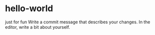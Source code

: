 # hello-world
just for fun
Write a commit message that describes your changes.
In the editor, write a bit about yourself.
